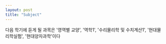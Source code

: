 ```yaml
---
layout: post
title: "Subject"
---
```


<div class="txt">
  다음 학기에 듣게 될 과목은 '영역별 교양', '역학1', '수리물리학 및 수치계산1', '현대물리학실험', '현대양자과학'이다
</div>
